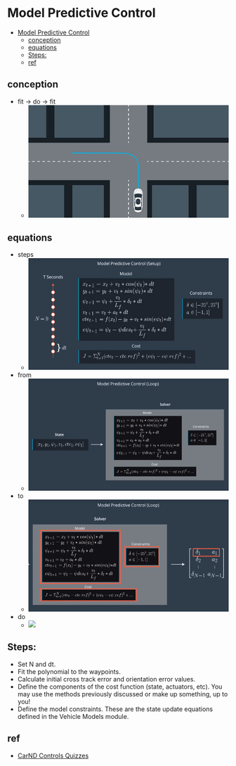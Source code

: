 # Model Predictive Control



- [Model Predictive Control](#model-predictive-control)
    - [conception](#conception)
    - [equations](#equations)
    - [Steps:](#steps)
    - [ref](#ref)



## conception
- fit -> do -> fit
    - ![](./img/fit_do_fit.gif)

## equations
- steps
    - ![](./img/steps.png)
- from
    - ![](./img/from.png)
- to
    - ![](./img/to.png)
- do
    - ![](./img/do.png)

## Steps:
- Set N and dt.
- Fit the polynomial to the waypoints.
- Calculate initial cross track error and orientation error values.
- Define the components of the cost function (state, actuators, etc). You may use the methods previously discussed or make up something, up to you!
- Define the model constraints. These are the state update equations defined in the Vehicle Models module.


## ref
- [CarND Controls Quizzes](https://github.com/udacity/CarND-MPC-Quizzes)